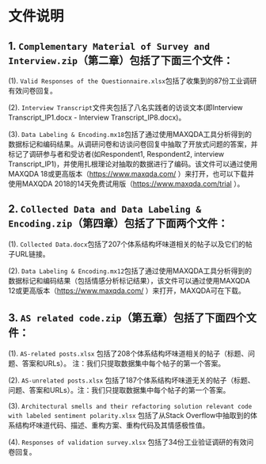 # 文件说明

## 1. `Complementary Material of Survey and Interview.zip`（第二章）包括了下面三个文件：
(1). `Valid Responses of the Questionnaire.xlsx`包括了收集到的87份工业调研有效问卷回复。

(2). `Interview Transcript`文件夹包括了八名实践者的访谈文本(即Interview Transcript_IP1.docx - Interview Transcript_IP8.docx)。

(3). `Data Labeling & Encoding.mx18`包括了通过使用MAXQDA工具分析得到的数据标记和编码结果。从调研问卷和访谈问卷回复中抽取了开放式问题的答案，并标记了调研参与者和受访者(如Respondent1, Respondent2, interview Transcript_IP1)，并使用扎根理论对抽取的数据进行了编码。该文件可以通过使用MAXQDA 18或更高版本（https://www.maxqda.com/ ）来打开，也可以下载并使用MAXQDA 2018的14天免费试用版（https://www.maxqda.com/trial ）。

## 2. `Collected Data and Data Labeling & Encoding.zip`（第四章）包括了下面两个文件：
(1). `Collected Data.docx`包括了207个体系结构坏味道相关的帖子以及它们的帖子URL链接。

(2). `Data Labeling & Encoding.mx12`包括了通过使用MAXQDA工具分析得到的数据标记和编码结果（包括情感分析标记结果），该文件可以通过使用MAXQDA 12或更高版本（https://www.maxqda.com/ ）来打开，MAXQDA可在下载。

## 3. `AS related code.zip`（第五章）包括了下面四个文件：

(1). `AS-related posts.xlsx` 包括了208个体系结构坏味道相关的帖子（标题、问题、答案和URLs）。 注：我们只提取数据集中每个帖子的第一个答案。

(2). `AS-unrelated posts.xlsx` 包括了187个体系结构坏味道无关的帖子（标题、问题、答案和URLs）。注：我们只提取数据集中每个帖子的第一个答案。

(3). `Architectural smells and their refactoring solution relevant code with labeled sentiment polarity.xlsx` 包括了从Stack Overflow中抽取到的体系结构坏味道代码、描述、重构方案、重构代码及其情感极性值。

(4). `Responses of validation survey.xlsx` 包括了34份工业验证调研的有效问卷回复。

